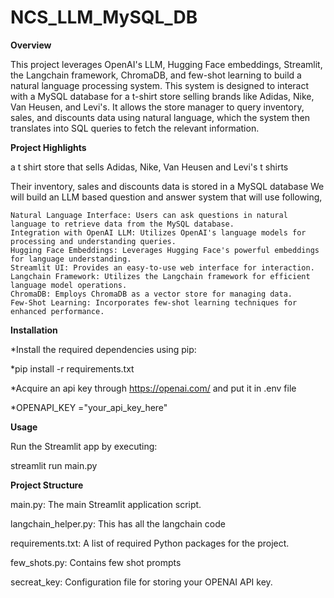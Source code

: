 # NCS_LLM_MySQL_DB

**Overview**

This project leverages OpenAI's LLM, Hugging Face embeddings, Streamlit, the Langchain framework, ChromaDB, and few-shot learning to build a natural language processing system. This system is designed to interact with a MySQL database for a t-shirt store selling brands like Adidas, Nike, Van Heusen, and Levi's. It allows the store manager to query inventory, sales, and discounts data using natural language, which the system then translates into SQL queries to fetch the relevant information.

**Project Highlights**

 a t shirt store that sells Adidas, Nike, Van Heusen and Levi's t shirts

Their inventory, sales and discounts data is stored in a MySQL database
We will build an LLM based question and answer system that will use following,



    Natural Language Interface: Users can ask questions in natural language to retrieve data from the MySQL database.
    Integration with OpenAI LLM: Utilizes OpenAI's language models for processing and understanding queries.
    Hugging Face Embeddings: Leverages Hugging Face's powerful embeddings for language understanding.
    Streamlit UI: Provides an easy-to-use web interface for interaction.
    Langchain Framework: Utilizes the Langchain framework for efficient language model operations.
    ChromaDB: Employs ChromaDB as a vector store for managing data.
    Few-Shot Learning: Incorporates few-shot learning techniques for enhanced performance.



**Installation**

*Install the required dependencies using pip:

*pip install -r requirements.txt

*Acquire an api key through https://openai.com/ and put it in .env file

*OPENAPI_KEY ="your_api_key_here"

**Usage**

Run the Streamlit app by executing:

streamlit run main.py

**Project Structure**


main.py: The main Streamlit application script.

langchain_helper.py: This has all the langchain code

requirements.txt: A list of required Python packages for the project.

few_shots.py: Contains few shot prompts

secreat_key: Configuration file for storing your OPENAI API key.
